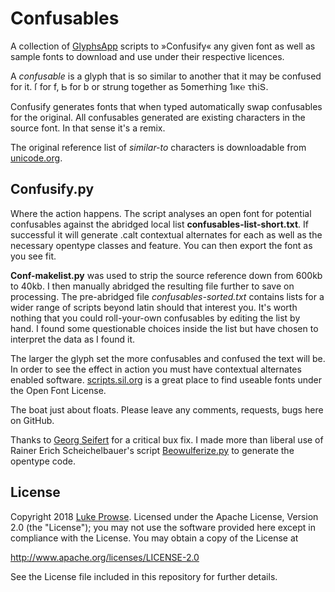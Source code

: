 # Confusables

A collection of [GlyphsApp](https://glyphsapp.com/) scripts to »Confusify« any given font as well as sample fonts to download and use under their respective licences.

A *confusable* is a glyph that is so similar to another that it may be confused for it. ſ for f, Ꮟ for b or strung together as 5໐meтhiתg 1ıк℮ τհiՏ. 

Confusify generates fonts that when typed automatically swap confusables for the original. All confusables generated are existing characters in the source font. In that sense it's a remix.

The original reference list of *similar-to* characters is downloadable from [unicode.org](http://unicode.org/cldr/utility/confusables.jsp). 


## Confusify.py

Where the action happens. The script analyses an open font for potential confusables against the abridged local list **confusables-list-short.txt**. If successful it will generate .calt contextual alternates for each as well as the necessary opentype classes and feature. You can then export the font as you see fit.

**Conf-makelist.py** was used to strip the source reference down from 600kb to 40kb. I then manually abridged the resulting file further to save on processing. The pre-abridged file *confusables-sorted.txt* contains lists for a wider range of scripts beyond latin should that interest you. It's worth nothing that you could roll-your-own confusables by editing the list by hand. I found some questionable choices inside the list but have chosen to interpret the data as I found it.

The larger the glyph set the more confusables and confused the text will be. In order to see the effect in action you must have contextual alternates enabled software. [scripts.sil.org](https://scripts.sil.org/cms/scripts/page.php?site_id=nrsi&id=fontdownloads) is a great place to find useable fonts under the Open Font License.

The boat just about floats. Please leave any comments, requests, bugs here on GitHub. 

Thanks to [Georg Seifert](https://github.com/schriftgestalt) for a critical bux fix. I made more than liberal use of Rainer Erich Scheichelbauer's script [Beowulferize.py](https://github.com/mekkablue/Glyphs-Scripts/blob/master/Effects/Beowulferize.py) to generate the opentype code.


## License

Copyright 2018 [Luke Prowse](http://twitter.com/luke_prowse). Licensed under the Apache License, Version 2.0 (the "License"); you may not use the software provided here except in compliance with the License. You may obtain a copy of the License at

http://www.apache.org/licenses/LICENSE-2.0

See the License file included in this repository for further details.
	